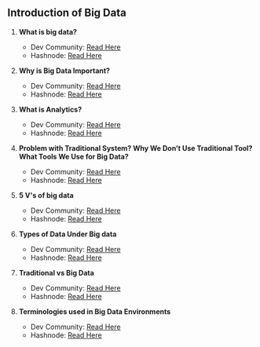## Introduction of Big Data

1. **What is big data?**
    - Dev Community: [Read Here](https://dev.to/codexam/what-is-big-data-3n5e)
    - Hashnode: [Read Here](https://codexam.hashnode.dev/what-is-big-data)


2. **Why is Big Data Important?**
    - Dev Community: [Read Here](https://dev.to/codexam/why-is-big-data-important-40ha)
    - Hashnode: [Read Here](https://codexam.hashnode.dev/why-is-big-data-important)


3. **What is Analytics?**
    - Dev Community: [Read Here](https://dev.to/codexam/what-is-analytics-4l62)
    - Hashnode: [Read Here](https://codexam.hashnode.dev/what-is-analytics)

4. **Problem with Traditional System? Why We Don’t Use Traditional Tool? What Tools We Use for Big Data?**

    - Dev Community: [Read Here](https://dev.to/codexam/problem-with-traditional-system-why-we-dont-use-traditional-tool-what-tools-we-use-for-big-data-496p)
    - Hashnode: [Read Here](https://codexam.hashnode.dev/problem-with-traditional-system-why-we-dont-use-traditional-tool-what-tools-we-use-for-big-data)

5. **5 V's of big data**
    - Dev Community: [Read Here](https://codexam.hashnode.dev/5-vs-of-big-data-what-you-need-to-know)
    - Hashnode: [Read Here](https://dev.to/codexam/5-vs-of-big-data-what-you-need-to-know-4j1k)


6. **Types of Data Under Big data**
    - Dev Community: [Read Here](https://dev.to/codexam/types-of-data-under-big-data-a-tabular-guide-with-examples-5e70)
    - Hashnode: [Read Here](https://codexam.hashnode.dev/types-of-data-under-big-data-a-tabular-guide-with-examples)

7. **Traditional vs Big Data**
    - Dev Community: [Read Here](https://dev.to/codexam/traditional-vs-big-data-a-tabular-guide-with-examples-981)
    - Hashnode: [Read Here](https://codexam.hashnode.dev/traditional-vs-big-data-a-tabular-guide-with-examples)

8. **Terminologies used in Big Data Environments**
    - Dev Community: [Read Here](https://dev.to/codexam/terminologies-used-in-big-data-environments-4007)
    - Hashnode: [Read Here](https://codexam.hashnode.dev/terminologies-used-in-big-data-environments)